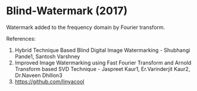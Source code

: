 # Blind-Watermark (2017)
Watermark added to the frequency domain by Fourier transform.

References:
1. Hybrid Technique Based Blind Digital Image Watermarking - Shubhangi Pande1, Santosh Varshney
2. Improved Image Watermarking using Fast Fourier Transform and Arnold Transform based SVD Technique - Jaspreet Kaur1, Er.Varinderjit Kaur2, Dr.Naveen Dhillon3
3. https://github.com/linyacool
